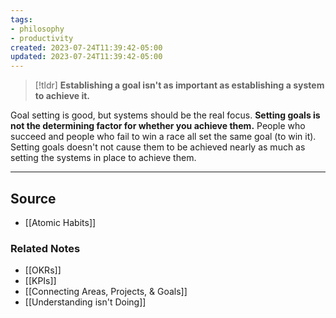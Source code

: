 ```yaml
---
tags:
- philosophy
- productivity
created: 2023-07-24T11:39:42-05:00
updated: 2023-07-24T11:39:42-05:00
---
```

> [!tldr] **Establishing a goal isn't as important as establishing a system to achieve it.**

Goal setting is good, but systems should be the real focus. **Setting goals is not the determining factor for whether you achieve them.** People who succeed and people who fail to win a race all set the same goal (to win it). Setting goals doesn't not cause them to be achieved nearly as much as setting the systems in place to achieve them.

---

## Source
- [[Atomic Habits]]

### Related Notes
- [[OKRs]]
- [[KPIs]]
- [[Connecting Areas, Projects, & Goals]] 
- [[Understanding isn't Doing]]